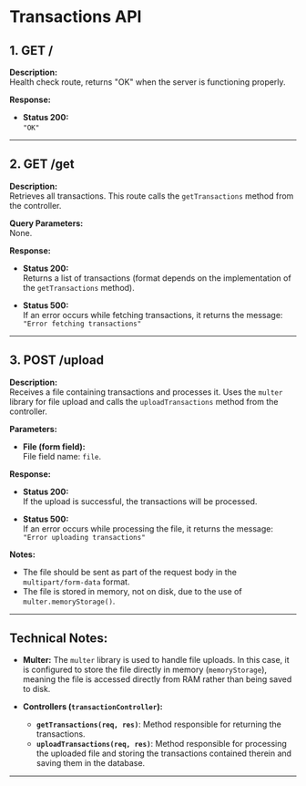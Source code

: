# Transactions API

## 1. **GET /**

**Description:**  
Health check route, returns "OK" when the server is functioning properly.

**Response:**

- **Status 200:**  
  `"OK"`

---

## 2. **GET /get**

**Description:**  
Retrieves all transactions. This route calls the `getTransactions` method from the controller.

**Query Parameters:**  
None.

**Response:**

- **Status 200:**  
  Returns a list of transactions (format depends on the implementation of the `getTransactions` method).

- **Status 500:**  
  If an error occurs while fetching transactions, it returns the message:  
  `"Error fetching transactions"`

---

## 3. **POST /upload**

**Description:**  
Receives a file containing transactions and processes it. Uses the `multer` library for file upload and calls the `uploadTransactions` method from the controller.

**Parameters:**

- **File (form field):**  
  File field name: `file`.

**Response:**

- **Status 200:**  
  If the upload is successful, the transactions will be processed.

- **Status 500:**  
  If an error occurs while processing the file, it returns the message:  
  `"Error uploading transactions"`

**Notes:**

- The file should be sent as part of the request body in the `multipart/form-data` format.
- The file is stored in memory, not on disk, due to the use of `multer.memoryStorage()`.

---

## Technical Notes:

- **Multer:** The `multer` library is used to handle file uploads. In this case, it is configured to store the file directly in memory (`memoryStorage`), meaning the file is accessed directly from RAM rather than being saved to disk.
  
- **Controllers (`transactionController`):**  
  - **`getTransactions(req, res)`**: Method responsible for returning the transactions.
  - **`uploadTransactions(req, res)`**: Method responsible for processing the uploaded file and storing the transactions contained therein and saving them in the database.

---
